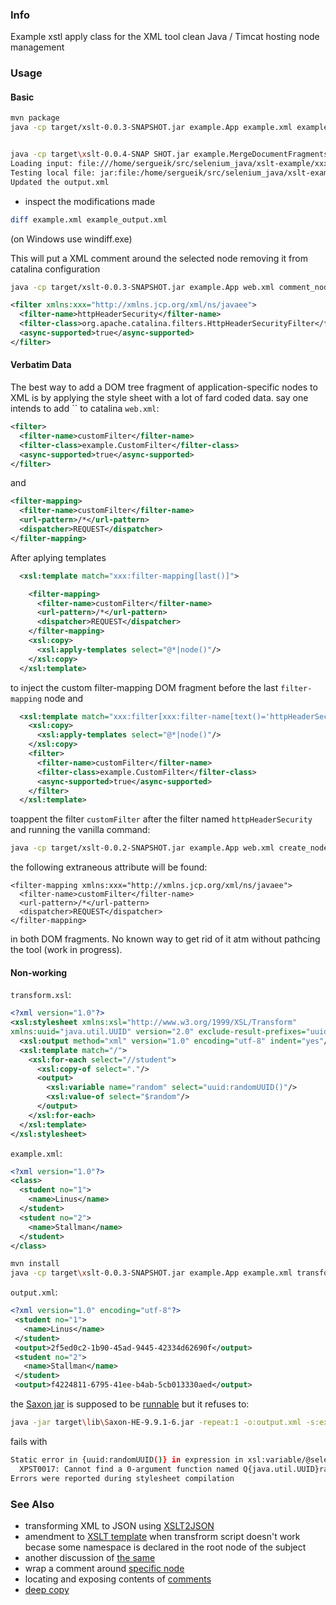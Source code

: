 ### Info
Example xstl apply class for the XML tool clean Java / Timcat hosting node management

### Usage
#### Basic
```sh
mvn package
java -cp target/xslt-0.0.3-SNAPSHOT.jar example.App example.xml example_transform.xsl example_output.xml
```
```sh

java -cp target\xslt-0.0.4-SNAP SHOT.jar example.MergeDocumentFragments web.xml web_output.xml
Loading input: file:///home/sergueik/src/selenium_java/xslt-example/xxx/web.xml
Testing local file: jar:file:/home/sergueik/src/selenium_java/xslt-example/xxx/xslt-0.0.4-SNAPSHOT.jar!/fragment.xml
Updated the output.xml
```
* inspect the modifications made
```sh
diff example.xml example_output.xml
```
(on Windows use windiff.exe)

This will put a XML comment around the selected node removing it from catalina configuration
```sh
java -cp target/xslt-0.0.3-SNAPSHOT.jar example.App web.xml comment_node.xsl web_output.xml
```

```xml
<filter xmlns:xxx="http://xmlns.jcp.org/xml/ns/javaee">
  <filter-name>httpHeaderSecurity</filter-name>
  <filter-class>org.apache.catalina.filters.HttpHeaderSecurityFilter</filter-class>
  <async-supported>true</async-supported>
</filter>
```
#### Verbatim Data

The best way to add a DOM tree fragment of application-specific nodes to XML is by applying the style sheet with a lot of fard coded data. say  one intends to add `` to catalina `web.xml`:

```xml
<filter>
  <filter-name>customFilter</filter-name>
  <filter-class>example.CustomFilter</filter-class>
  <async-supported>true</async-supported>
</filter>
```
and
```xml
<filter-mapping>
  <filter-name>customFilter</filter-name>
  <url-pattern>/*</url-pattern>
  <dispatcher>REQUEST</dispatcher>
</filter-mapping>
```
After aplying
templates
```xml
  <xsl:template match="xxx:filter-mapping[last()]">

    <filter-mapping>
      <filter-name>customFilter</filter-name>
      <url-pattern>/*</url-pattern>
      <dispatcher>REQUEST</dispatcher>
    </filter-mapping>
    <xsl:copy>
      <xsl:apply-templates select="@*|node()"/>
    </xsl:copy>
  </xsl:template>
```
to inject the custom filter-mapping DOM  fragment before the last `filter-mapping` node
and
```xml
  <xsl:template match="xxx:filter[xxx:filter-name[text()='httpHeaderSecurity']]">
    <xsl:copy>
      <xsl:apply-templates select="@*|node()"/>
    </xsl:copy>
    <filter>
      <filter-name>customFilter</filter-name>
      <filter-class>example.CustomFilter</filter-class>
      <async-supported>true</async-supported>
    </filter>
  </xsl:template>
```
toappent the filter `customFilter` after the filter named `httpHeaderSecurity`
and
running the vanilla command:
```sh
java -cp target/xslt-0.0.2-SNAPSHOT.jar example.App web.xml create_node.xsl web_output.xml
```
the following extraneous attribute will be found:
```
<filter-mapping xmlns:xxx="http://xmlns.jcp.org/xml/ns/javaee">
  <filter-name>customFilter</filter-name>
  <url-pattern>/*</url-pattern>
  <dispatcher>REQUEST</dispatcher>
</filter-mapping>
```
in both DOM fragments.
No known way to get rid of it atm without pathcing the tool (work in progress).
#### Non-working
`transform.xsl`:



```xml
<?xml version="1.0"?>
<xsl:stylesheet xmlns:xsl="http://www.w3.org/1999/XSL/Transform"
xmlns:uuid="java.util.UUID" version="2.0" exclude-result-prefixes="uuid">
  <xsl:output method="xml" version="1.0" encoding="utf-8" indent="yes"/>
  <xsl:template match="/">
    <xsl:for-each select="//student">
      <xsl:copy-of select="."/>
      <output>
        <xsl:variable name="random" select="uuid:randomUUID()"/>
        <xsl:value-of select="$random"/>
      </output>
    </xsl:for-each>
  </xsl:template>
</xsl:stylesheet>
```

`example.xml`:

```xml
<?xml version="1.0"?>
<class>
  <student no="1">
    <name>Linus</name>
  </student>
  <student no="2">
    <name>Stallman</name>
  </student>
</class>
```

```sh
mvn install
java -cp target\xslt-0.0.3-SNAPSHOT.jar example.App example.xml transform.xsl output.xml
```

`output.xml`:

```xml
<?xml version="1.0" encoding="utf-8"?>
 <student no="1">
   <name>Linus</name>
 </student>
 <output>2f5ed0c2-1b90-45ad-9445-42334d62690f</output>
 <student no="2">
   <name>Stallman</name>
 </student>
 <output>f4224811-6795-41ee-b4ab-5cb013330aed</output>
```
the [Saxon jar](https://www.saxonica.com/documentation9.5/using-xsl/commandline.html) is supposed to be
[runnable](https://stackoverflow.com/questions/4604497/xslt-processing-with-java) but it refuses to:


```sh
java -jar target\lib\Saxon-HE-9.9.1-6.jar -repeat:1 -o:output.xml -s:example.xml -xsl:transform.xsl
```
fails with
```sh
Static error in {uuid:randomUUID()} in expression in xsl:variable/@select on line 8 column 65 of transform.xsl:
  XPST0017: Cannot find a 0-argument function named Q{java.util.UUID}randomUUID(). Reflexive calls to Java methods are not available under Saxon-HE
Errors were reported during stylesheet compilation
```

### See Also

  *  transforming XML to JSON using [XSLT2JSON](https://github.com/bramstein/xsltjson)
  * amendment to [XSLT template](https://stackoverflow.com/questions/4964152/xslt-script-doesnt-work-when-a-namespace-is-declared-in-the-root-node) when transfrorm script doesn't work becase some namespace is declared in the root node of the subject
  * another discussion of [the same](https://stackoverflow.com/questions/1344158/xslt-with-xml-source-that-has-a-default-namespace-set-to-xmlns)
  * wrap a comment around [specific node](https://stackoverflow.com/questions/17607602/comment-a-single-node)
  * locating and exposing contents of [comments](https://stackoverflow.com/questions/3837169/how-do-i-select-all-comment-nodes-in-an-xml-file)
  * [deep copy](https://stackoverflow.com/questions/1769194/xslt-deep-child-copy)
